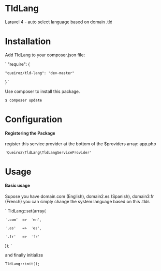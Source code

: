 TldLang
=======

Laravel 4 - auto select language based on domain .tld

Installation
============

Add TldLang to your composer.json file:

`
"require": {

	"queiroz/tld-lang": "dev-master"
	
}
`

Use composer to install this package.

`$ composer update`

Configuration
=============

#### Registering the Package

register this service provider at the bottom of the $providers array: app.php

`'Queiroz\TldLang\TldLangServiceProvider'`

Usage
=====

#### Basic usage

Supose you have domain.com (English), domain2.es (Spanish), domain3.fr (French)
you can simply change the system language based on this .tlds

`
TldLang::set(array(

	'.com' 	=> 	'en',

	'.es'	=> 	'es',

	'.fr'	=>	'fr'

));
`

and finally initialize

`TldLang::init();`